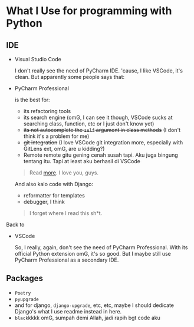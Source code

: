 # What I Use for programming with Python

## IDE

- Visual Studio Code
  
  I don't really see the need of PyCharm IDE. 'cause, I like VSCode, it's clean. But apparently some people says that:

- PyCharm Professional
  
  is the best for:
  - its refactoring tools
  - its search engine (omG, I can see it though, VSCode sucks at searching class, function, etc or I just don't know yet)
  - ~~its not autocomplete the `self` argument in class methods~~ (I don't think it's a problem for me)
  - ~~git integration~~ (I love VSCode git integration more, especially with GitLens ext, omG, are u kidding?)
  - Remote remote gitu gening cenah susah tapi. Aku juga bingung tentang itu. Tapi at least aku berhasil di VSCode

  > Read [more](https://www.reddit.com/r/Python/comments/10jkbcc/what_are_the_benefits_of_pycharm_over_vs_code/). I love you, guys.

  And also kalo code with Django:
  - reformatter for templates
  - debugger, I think

  > I forget where I read this sh*t.

Back to
- VSCode
  
  So, I really, again, don't see the need of PyCharm Professional. With its official Python extension omG, it's so good. But I maybe still use PyCharm Professional as a secondary IDE.

## Packages

- `Poetry`
- `pyupgrade`
- and for django, `django-upgrade`, etc, etc, maybe I should dedicate Django's what I use readme instead in here.
- `black`kkkk omG, sumpah demi Allah, jadi rapih bgt code aku
